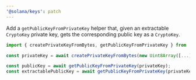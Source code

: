 ```yaml
---
'@solana/keys': patch
---
```


Add a `getPublicKeyFromPrivateKey` helper that, given an extractable `CryptoKey` private key, gets the corresponding public key as a `CryptoKey`.

```ts
import { createPrivateKeyFromBytes, getPublicKeyFromPrivateKey } from '@solana/keys';

const privateKey = await createPrivateKeyFromBytes(new Uint8Array([...]), true);

const publicKey = await getPublicKeyFromPrivateKey(privateKey);
const extractablePublicKey = await getPublicKeyFromPrivateKey(privateKey, true);
```
